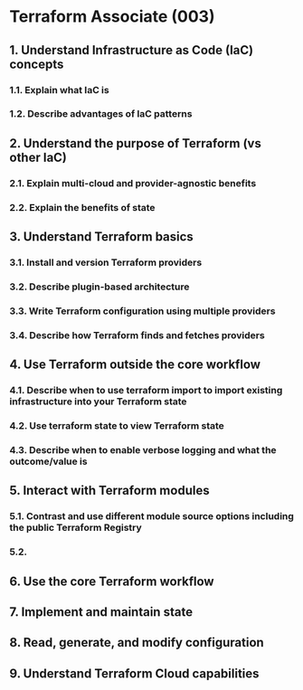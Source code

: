 # Terraform Associate (003)

## 1. Understand Infrastructure as Code (IaC) concepts

### 1.1. Explain what IaC is

### 1.2. Describe advantages of IaC patterns

## 2. Understand the purpose of Terraform (vs other IaC)

### 2.1. Explain multi-cloud and provider-agnostic benefits

### 2.2. Explain the benefits of state

## 3. Understand Terraform basics

### 3.1. Install and version Terraform providers

### 3.2. Describe plugin-based architecture

### 3.3. Write Terraform configuration using multiple providers

### 3.4. Describe how Terraform finds and fetches providers

## 4. Use Terraform outside the core workflow

### 4.1. Describe when to use terraform import to import existing infrastructure into your Terraform state

### 4.2. Use terraform state to view Terraform state

### 4.3. Describe when to enable verbose logging and what the outcome/value is

## 5. Interact with Terraform modules

### 5.1. Contrast and use different module source options including the public Terraform Registry

### 5.2. 

## 6. Use the core Terraform workflow

## 7. Implement and maintain state

## 8. Read, generate, and modify configuration

## 9. Understand Terraform Cloud capabilities
